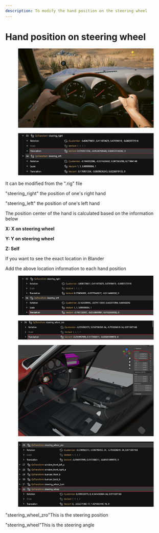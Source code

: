```yaml
---
description: To modify the hand position on the steering wheel
---
```


# Hand position on steering wheel

<figure><img src="../../../.gitbook/assets/image (401).png" alt=""><figcaption></figcaption></figure>

<figure><img src="../../../.gitbook/assets/image (402).png" alt=""><figcaption></figcaption></figure>

It can be modified from the ".rig" file

"steering\_right" the position of one's right hand

"steering\_left" the position of one's left hand



The position center of the hand is calculated based on the information below&#x20;

**X: X on steering wheel**&#x20;

**Y: Y on steering wheel**&#x20;

**Z: Self**

If you want to see the exact location in Blander

Add the above location information to each hand position

<figure><img src="../../../.gitbook/assets/image (245).png" alt=""><figcaption></figcaption></figure>

<figure><img src="../../../.gitbook/assets/image (247).png" alt=""><figcaption></figcaption></figure>

<figure><img src="../../../.gitbook/assets/image (246).png" alt=""><figcaption></figcaption></figure>

<figure><img src="../../../.gitbook/assets/image (248).png" alt=""><figcaption></figcaption></figure>

"steering\_wheel\_zro"This is the steering position

"steering\_wheel"This is the steering angle
